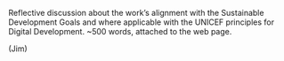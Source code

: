 Reflective discussion about the work’s alignment with the Sustainable Development
Goals and where applicable with the UNICEF principles for Digital Development. ~500
words, attached to the web page.

(Jim)

